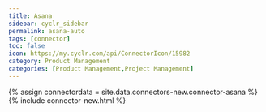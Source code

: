 ```yaml
---
title: Asana
sidebar: cyclr_sidebar
permalink: asana-auto
tags: [connector]
toc: false
icon: https://my.cyclr.com/api/ConnectorIcon/15982
category: Product Management
categories: [Product Management,Project Management]
---
```

{% assign connectordata = site.data.connectors-new.connector-asana %}
{% include connector-new.html %}	